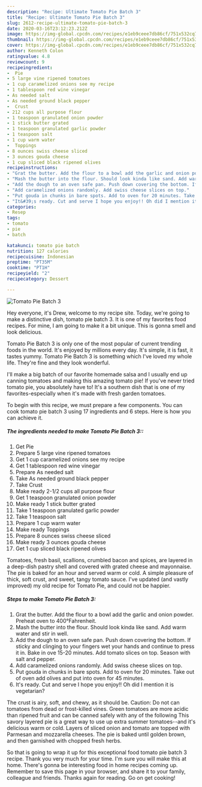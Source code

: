 ```yaml
---
description: "Recipe: Ultimate Tomato Pie Batch 3"
title: "Recipe: Ultimate Tomato Pie Batch 3"
slug: 2612-recipe-ultimate-tomato-pie-batch-3
date: 2020-03-16T23:12:23.212Z
image: https://img-global.cpcdn.com/recipes/e1eb9ceee7db86cf/751x532cq70/tomato-pie-batch-3-recipe-main-photo.jpg
thumbnail: https://img-global.cpcdn.com/recipes/e1eb9ceee7db86cf/751x532cq70/tomato-pie-batch-3-recipe-main-photo.jpg
cover: https://img-global.cpcdn.com/recipes/e1eb9ceee7db86cf/751x532cq70/tomato-pie-batch-3-recipe-main-photo.jpg
author: Kenneth Colon
ratingvalue: 4.8
reviewcount: 9
recipeingredient:
-  Pie
- 5 large vine ripened tomatoes
- 1 cup caramelized onions see my recipe
- 1 tablespoon red wine vinegar
- As needed salt
- As needed ground black pepper
-  Crust
- 212 cups all purpose flour
- 1 teaspoon granulated onion powder
- 1 stick butter grated
- 1 teaspoon granulated garlic powder
- 1 teaspoon salt
- 1 cup warm water
-  Toppings
- 8 ounces swiss cheese sliced
- 3 ounces gouda cheese
- 1 cup sliced black ripened olives
recipeinstructions:
- "Grat the butter. Add the flour to a bowl add the garlic and onion powder. Preheat oven to 400°Fahrenheit."
- "Mash the butter into the flour. Should look kinda like sand. Add warm water and stir in well."
- "Add the dough to an oven safe pan. Push down covering the bottom. If sticky and clinging to your fingers wet your hands and continue to press it in. Bake in ove 15-20 minutes. Add tomato slices on top. Season with salt and pepper."
- "Add caramelized onions randomly. Add swiss cheese slices on top."
- "Put gouda in chunks in bare spots. Add to oven for 20 minutes. Take out of oven add olives and put into oven for 45 minutes."
- "It&#39;s ready. Cut and serve I hope you enjoy!! Oh did I mention it is vegetarian?"
categories:
- Resep
tags:
- tomato
- pie
- batch

katakunci: tomato pie batch
nutrition: 127 calories
recipecuisine: Indonesian
preptime: "PT35M"
cooktime: "PT1H"
recipeyield: "2"
recipecategory: Dessert

---
```



![Tomato Pie Batch 3](https://img-global.cpcdn.com/recipes/e1eb9ceee7db86cf/751x532cq70/tomato-pie-batch-3-recipe-main-photo.jpg)

Hey everyone, it's Drew, welcome to my recipe site. Today, we're going to make a distinctive dish, tomato pie batch 3. It is one of my favorites food recipes. For mine, I am going to make it a bit unique. This is gonna smell and look delicious.

Tomato Pie Batch 3 is only one of the most popular of current trending foods in the world. It's enjoyed by millions every day. It's simple, it is fast, it tastes yummy. Tomato Pie Batch 3 is something which I've loved my whole life. They're fine and they look wonderful.

I&#39;ll make a big batch of our favorite homemade salsa and I usually end up canning tomatoes and making this amazing tomato pie! If you&#39;ve never tried tomato pie, you absolutely have to! It&#39;s a southern dish that is one of my favorites-especially when it&#39;s made with fresh garden tomatoes.


To begin with this recipe, we must prepare a few components. You can cook tomato pie batch 3 using 17 ingredients and 6 steps. Here is how you can achieve it.

##### The ingredients needed to make Tomato Pie Batch 3::

1. Get  Pie
1. Prepare 5 large vine ripened tomatoes
1. Get 1 cup caramelized onions see my recipe
1. Get 1 tablespoon red wine vinegar
1. Prepare As needed salt
1. Take As needed ground black pepper
1. Take  Crust
1. Make ready 2-1/2 cups all purpose flour
1. Get 1 teaspoon granulated onion powder
1. Make ready 1 stick butter grated
1. Take 1 teaspoon granulated garlic powder
1. Take 1 teaspoon salt
1. Prepare 1 cup warm water
1. Make ready  Toppings
1. Prepare 8 ounces swiss cheese sliced
1. Make ready 3 ounces gouda cheese
1. Get 1 cup sliced black ripened olives


Tomatoes, fresh basil, scallions, crumbled bacon and spices, are layered in a deep-dish pastry shell and covered with grated cheese and mayonnaise. The pie is baked for an hour and served warm or cold. A simple pleasure of thick, soft crust, and sweet, tangy tomato sauce. I&#39;ve updated (and vastly improved) my old recipe for Tomato Pie, and could not be happier. 

##### Steps to make Tomato Pie Batch 3:

1. Grat the butter. Add the flour to a bowl add the garlic and onion powder. Preheat oven to 400°Fahrenheit.
1. Mash the butter into the flour. Should look kinda like sand. Add warm water and stir in well.
1. Add the dough to an oven safe pan. Push down covering the bottom. If sticky and clinging to your fingers wet your hands and continue to press it in. Bake in ove 15-20 minutes. Add tomato slices on top. Season with salt and pepper.
1. Add caramelized onions randomly. Add swiss cheese slices on top.
1. Put gouda in chunks in bare spots. Add to oven for 20 minutes. Take out of oven add olives and put into oven for 45 minutes.
1. It&#39;s ready. Cut and serve I hope you enjoy!! Oh did I mention it is vegetarian?


The crust is airy, soft, and chewy, as it should be. Caution: Do not can tomatoes from dead or frost-killed vines. Green tomatoes are more acidic than ripened fruit and can be canned safely with any of the following This savory layered pie is a great way to use up extra summer tomatoes--and it&#39;s delicious warm or cold. Layers of sliced onion and tomato are topped with Parmesan and mozzarella cheeses. The pie is baked until golden brown, and then garnished with chopped fresh herbs. 

So that is going to wrap it up for this exceptional food tomato pie batch 3 recipe. Thank you very much for your time. I'm sure you will make this at home. There's gonna be interesting food in home recipes coming up. Remember to save this page in your browser, and share it to your family, colleague and friends. Thanks again for reading. Go on get cooking!
